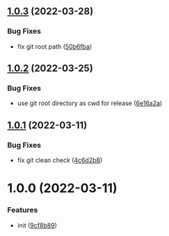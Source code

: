 ## [1.0.3](https://github.com/entwico/release/compare/v1.0.2...v1.0.3) (2022-03-28)


### Bug Fixes

* fix git root path ([50b6fba](https://github.com/entwico/release/commit/50b6fba556559c94348c58179f24917f8c638db8))

## [1.0.2](https://github.com/entwico/release/compare/v1.0.1...v1.0.2) (2022-03-25)


### Bug Fixes

* use git root directory as cwd for release ([6e16a2a](https://github.com/entwico/release/commit/6e16a2a0a71ff3424e1258bd686108617ec1c2df))

## [1.0.1](https://github.com/entwico/release/compare/v1.0.0...v1.0.1) (2022-03-11)


### Bug Fixes

* fix git clean check ([4c6d2b8](https://github.com/entwico/release/commit/4c6d2b8feeb2b86edc6c28e06814443ce022575b))

# 1.0.0 (2022-03-11)


### Features

* init ([9cf8b89](https://github.com/entwico/release/commit/9cf8b895b85d72a53ed9075ee81027220ad815b7))
